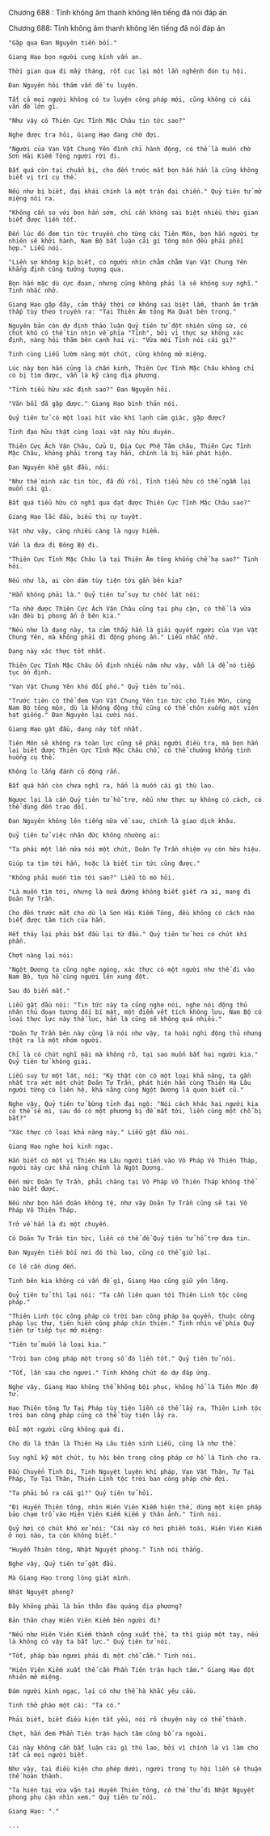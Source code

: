 




Chương 688 : Tỉnh không âm thanh không lên tiếng đã nói đáp án


Chương 688: Tỉnh không âm thanh không lên tiếng đã nói đáp án

	"Gặp qua Đan Nguyên tiền bối."

	Giang Hạo bọn người cung kính vấn an.

	Thời gian qua đi mấy tháng, rốt cục lại một lần nghênh đón tụ hội.

	Đan Nguyên hỏi thăm vấn đề tu luyện.

	Tất cả mọi người không có tu luyện công pháp mới, cũng không có cái vấn đề lớn gì.

	"Như vậy có Thiên Cực Tĩnh Mặc Châu tin tức sao?"

	Nghe được tra hỏi, Giang Hạo đang chờ đợi.

	"Người của Vạn Vật Chung Yên đình chỉ hành động, có thể là muốn chờ Sơn Hải Kiếm Tông người rời đi.

	Bất quá còn tại chuẩn bị, cho đến trước mắt bọn hắn hẳn là cũng không biết vị trí cụ thể.

	Nếu như bị biết, đại khái chính là một trận đại chiến." Quỷ tiên tử mở miệng nói ra.

	"Không cần so với bọn hắn sớm, chỉ cần không sai biệt nhiều thời gian biết được liền tốt.

	Đến lúc đó đem tin tức truyền cho từng cái Tiên Môn, bọn hắn người tự nhiên sẽ khởi hành, Nam Bộ bất luận cái gì tông môn đều phải phối hợp." Liễu nói.

	"Liền sợ không kịp biết, có người nhìn chằm chằm Vạn Vật Chung Yên khẳng định cũng tưởng tượng qua.

	Bọn hắn mặc dù cực đoan, nhưng cũng không phải là sẽ không suy nghĩ." Tinh nhắc nhở.

	Giang Hạo gặp đây, cảm thấy thời cơ không sai biệt lắm, thanh âm trầm thấp tùy theo truyền ra: "Tại Thiên Âm tông Ma Quật bên trong."

	Nguyên bản còn dự định thảo luận Quỷ tiên tử đột nhiên sững sờ, có chút khó có thể tin nhìn về phía "Tỉnh", bởi vì thực sự không xác định, nàng hỏi thăm bên cạnh hai vị: "Vừa mới Tỉnh nói cái gì?"

	Tinh cùng Liễu lườm nàng một chút, cũng không mở miệng.

	Lúc này bọn hắn cũng là chấn kinh, Thiên Cực Tĩnh Mặc Châu không chỉ có bị tìm được, vẫn là kỹ càng địa phương.

	"Tỉnh tiểu hữu xác định sao?" Đan Nguyên hỏi.

	"Vãn bối đã gặp được." Giang Hạo bình thản nói.

	Quỷ tiên tử có một loại hít vào khí lạnh cảm giác, gặp được?

	Tỉnh đạo hữu thật cùng loại vật này hữu duyên.

	Thiên Cực Ách Vận Châu, Cửu U, Địa Cực Phệ Tâm châu, Thiên Cực Tĩnh Mặc Châu, không phải trong tay hắn, chính là bị hắn phát hiện.

	Đan Nguyên khẽ gật đầu, nói:

	"Như thế minh xác tin tức, đã đủ rồi, Tỉnh tiểu hữu có thể ngẫm lại muốn cái gì.

	Bất quá tiểu hữu có nghĩ qua đạt được Thiên Cực Tĩnh Mặc Châu sao?"

	Giang Hạo lắc đầu, biểu thị cự tuyệt.

	Vật như vậy, càng nhiều càng là nguy hiểm.

	Vẫn là đưa đi Đông Bộ đi.

	"Thiên Cực Tĩnh Mặc Châu là tại Thiên Âm tông khống chế hạ sao?" Tinh hỏi.

	Nếu như là, ai còn dám tùy tiện tới gần bên kia?

	"Hẳn không phải là." Quỷ tiên tử suy tư chốc lát nói:

	"Ta nhớ được Thiên Cực Ách Vận Châu cũng tại phụ cận, có thể là vừa vặn đều bị phong ấn ở bên kia."

	"Nếu như là dạng này, ta cảm thấy hẳn là giải quyết người của Vạn Vật Chung Yên, mà không phải đi động phong ấn." Liễu nhắc nhở.

	Dạng này xác thực tốt nhất.

	Thiên Cực Tĩnh Mặc Châu ổn định nhiều năm như vậy, vẫn là để nó tiếp tục ổn định.

	"Vạn Vật Chung Yên khó đối phó." Quỷ tiên tử nói.

	"Trước tiên có thể đem Vạn Vật Chung Yên tin tức cho Tiên Môn, cùng Nam Bộ tông môn, dù là không động thủ cũng có thể chôn xuống một viên hạt giống." Đan Nguyên lại cười nói.

	Giang Hạo gật đầu, dạng này tốt nhất.

	Tiên Môn sẽ không ra toàn lực cũng sẽ phái người điều tra, mà bọn hắn lại biết được Thiên Cực Tĩnh Mặc Châu chỗ, có thể chưởng khống tình huống cụ thể.

	Không lo lắng đánh cỏ động rắn.

	Bất quá hắn còn chưa nghĩ ra, hẳn là muốn cái gì thù lao.

	Ngược lại là cần Quỷ tiên tử hỗ trợ, nếu như thực sự không có cách, có thể dùng đến trao đổi.

	Đan Nguyên không lên tiếng nữa về sau, chính là giao dịch khâu.

	Quỷ tiên tử việc nhân đức không nhường ai:

	"Ta phải một lần nữa nói một chút, Doãn Tự Trần nhiệm vụ còn hữu hiệu.

	Giúp ta tìm tới hắn, hoặc là biết tin tức cũng được."

	"Không phải muốn tìm tới sao?" Liễu tò mò hỏi.

	"Là muốn tìm tới, nhưng là nửa đường không biết giết ra ai, mang đi Doãn Tự Trần.

	Cho đến trước mắt cho dù là Sơn Hải Kiếm Tông, đều không có cách nào biết được tăm tích của hắn.

	Hết thảy lại phải bắt đầu lại từ đầu." Quỷ tiên tử hơi có chút khí phẫn.

	Chợt nàng lại nói:

	"Ngột Dương ta cũng nghe ngóng, xác thực có một người như thế đi vào Nam Bộ, tựa hồ cùng người lên xung đột.

	Sau đó biến mất."

	Liễu gật đầu nói: "Tin tức này ta cũng nghe nói, nghe nói động thủ nhân thủ đoạn tương đối bí mật, một điểm vết tích không lưu, Nam Bộ có loại thực lực này thế lực, hẳn là cũng sẽ không quá nhiều."

	"Doãn Tự Trần bên này cũng là nói như vậy, ta hoài nghi động thủ nhưng thật ra là một nhóm người.

	Chỉ là có chút nghĩ mãi mà không rõ, tại sao muốn bắt hai người kia." Quỷ tiên tử không giải.

	Liễu suy tư một lát, nói: "Kỳ thật còn có một loại khả năng, ta gần nhất tra xét một chút Doãn Tự Trần, phát hiện hắn cùng Thiên Hạ Lâu người từng có liên hệ, khả năng cùng Ngột Dương là quen biết cũ."

	Nghe vậy, Quỷ tiên tử bừng tỉnh đại ngộ: "Nói cách khác hai người kia có thể sẽ mì, sau đó có một phương bị để mắt tới, liền cùng một chỗ bị bắt?"

	"Xác thực có loại khả năng này." Liễu gật đầu nói.

	Giang Hạo nghe hơi kinh ngạc.

	Hắn biết có một vị Thiên Hạ Lâu người tiến vào Vô Pháp Vô Thiên Tháp, người này cực khả năng chính là Ngột Dương.

	Đến mức Doãn Tự Trần, phải chăng tại Vô Pháp Vô Thiên Tháp không thể nào biết được.

	Nếu như bọn hắn đoán không tệ, như vậy Doãn Tự Trần cũng sẽ tại Vô Pháp Vô Thiên Tháp.

	Trở về hẳn là đi một chuyến.

	Có Doãn Tự Trần tin tức, liền có thể để Quỷ tiên tử hỗ trợ đưa tin.

	Đan Nguyên tiền bối nơi đó thù lao, cũng có thể giữ lại.

	Có lẽ cần dùng đến.

	Tinh bên kia không có vấn đề gì, Giang Hạo cũng giữ yên lặng.

	Quỷ tiên tử thì lại nói: "Ta cần liên quan tới Thiên Linh tộc công pháp."

	"Thiên Linh tộc công pháp có trời ban công pháp ba quyển, thuộc công pháp lục thư, tiên hiền công pháp chín thiên." Tinh nhìn về phía Quỷ tiên tử tiếp tục mở miệng:

	"Tiên tử muốn là loại kia."

	"Trời ban công pháp một trong số đó liền tốt." Quỷ tiên tử nói.

	"Tốt, lần sau cho ngươi." Tinh không chút do dự đáp ứng.

	Nghe vậy, Giang Hạo không thể không bội phục, không hổ là Tiên Môn đệ tử.

	Hạo Thiên tông Tự Tại Pháp tùy tiện liền có thể lấy ra, Thiên Linh tộc trời ban công pháp cũng có thể tùy tiện lấy ra.

	Đổi một người cũng không quá đi.

	Cho dù là thân là Thiên Hạ Lâu tiên sinh Liễu, cũng là như thế.

	Suy nghĩ kỹ một chút, tụ hội bên trong công pháp cơ hồ là Tinh cho ra.

	Đấu Chuyển Tinh Di, Tinh Nguyệt luyện khí pháp, Vạn Vật Thân, Tự Tại Pháp, Tự Tại Thân, Thiên Linh tộc trời ban công pháp chờ đợi.

	"Ta phải bỏ ra cái gì?" Quỷ tiên tử hỏi.

	"Đi Huyền Thiên tông, nhìn Hiên Viên Kiếm hiện thế, dùng một kiện pháp bảo chạm trổ vào Hiên Viên Kiếm kiếm ý thân ảnh." Tinh nói.

	Quỷ hơi có chút khó xử nói: "Cái này có hơi phiền toái, Hiên Viên Kiếm ở nơi nào, ta còn không biết."

	"Huyền Thiên tông, Nhật Nguyệt phong." Tinh nói thẳng.

	Nghe vậy, Quỷ tiên tử gật đầu.

	Mà Giang Hạo trong lòng giật mình.

	Nhật Nguyệt phong?

	Đây không phải là bản thân đào quáng địa phương?

	Bản thân chạy Hiên Viên Kiếm bên người đi?

	"Nếu như Hiên Viên Kiếm thành công xuất thế, ta thì giúp một tay, nếu là không có vậy ta bất lực." Quỷ tiên tử nói.

	"Tốt, pháp bảo ngươi phải đi một chỗ cầm." Tinh nói.

	"Hiên Viên Kiếm xuất thế cần Phần Tiên trận hạch tâm." Giang Hạo đột nhiên mở miệng.

	Đám người kinh ngạc, lại có như thế hà khắc yêu cầu.

	Tinh thở phào một cái: "Ta có."

	Phải biết, biết điều kiện tất yếu, nói rõ chuyện này có thể thành.

	Chợt, hắn đem Phần Tiên trận hạch tâm công bố ra ngoài.

	Cái này không cần bất luận cái gì thù lao, bởi vì chính là vì làm cho tất cả mọi người biết.

	Như vậy, tại điều kiện cho phép dưới, người trong tụ hội liền sẽ thuận thế hoàn thành.

	"Ta hiện tại vừa vặn tại Huyền Thiên tông, có thể thử đi Nhật Nguyệt phong phụ cận nhìn xem." Quỷ tiên tử nói.

	Giang Hạo: "."

	...




